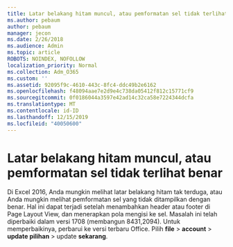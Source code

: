 ```yaml
---
title: Latar belakang hitam muncul, atau pemformatan sel tidak terlihat benar
ms.author: pebaum
author: pebaum
manager: jecon
ms.date: 2/26/2018
ms.audience: Admin
ms.topic: article
ROBOTS: NOINDEX, NOFOLLOW
localization_priority: Normal
ms.collection: Adm_O365
ms.custom: ''
ms.assetid: 92095f9c-4610-443c-8fc4-ddc49b2e6162
ms.openlocfilehash: f48094aae7e2d9e4c738da05412f812c15771cf9
ms.sourcegitcommit: 0f0186044a3597e42ad14c32ca58e7224344dcfa
ms.translationtype: MT
ms.contentlocale: id-ID
ms.lasthandoff: 12/15/2019
ms.locfileid: "40050600"
---
```

# <a name="a-black-background-appears-or-cell-formatting-doesnt-look-right"></a>Latar belakang hitam muncul, atau pemformatan sel tidak terlihat benar

Di Excel 2016, Anda mungkin melihat latar belakang hitam tak terduga, atau Anda mungkin melihat pemformatan sel yang tidak ditampilkan dengan benar. Hal ini dapat terjadi setelah menambahkan header atau footer di Page Layout View, dan menerapkan pola mengisi ke sel. Masalah ini telah diperbaiki dalam versi 1708 (membangun 8431,2094). Untuk memperbaikinya, perbarui ke versi terbaru Office. Pilih **file** \> **account** \> **update pilihan** \> update **sekarang**.
  

